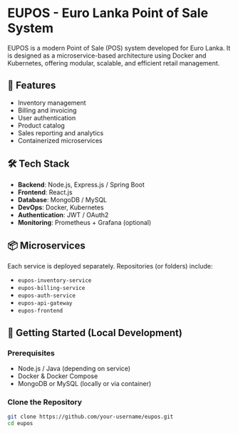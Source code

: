# EUPOS - Euro Lanka Point of Sale System

EUPOS is a modern Point of Sale (POS) system developed for Euro Lanka. It is designed as a microservice-based architecture using Docker and Kubernetes, offering modular, scalable, and efficient retail management.

## 🚀 Features

- Inventory management
- Billing and invoicing
- User authentication
- Product catalog
- Sales reporting and analytics
- Containerized microservices

## 🛠 Tech Stack

- **Backend**: Node.js, Express.js / Spring Boot
- **Frontend**: React.js
- **Database**: MongoDB / MySQL
- **DevOps**: Docker, Kubernetes
- **Authentication**: JWT / OAuth2
- **Monitoring**: Prometheus + Grafana (optional)

## 📦 Microservices

Each service is deployed separately. Repositories (or folders) include:
- `eupos-inventory-service`
- `eupos-billing-service`
- `eupos-auth-service`
- `eupos-api-gateway`
- `eupos-frontend`

## 🧪 Getting Started (Local Development)

### Prerequisites

- Node.js / Java (depending on service)
- Docker & Docker Compose
- MongoDB or MySQL (locally or via container)

### Clone the Repository

```bash
git clone https://github.com/your-username/eupos.git
cd eupos
